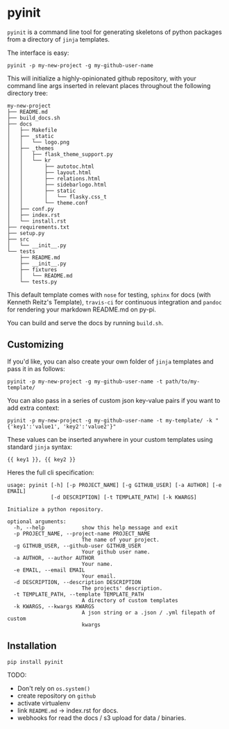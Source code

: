 pyinit
======
`pyinit` is a command line tool for generating skeletons of python packages from a directory of `jinja` templates.

The interface is easy:

```
pyinit -p my-new-project -g my-github-user-name
```

This will initialize a highly-opinionated github repository, with your command line args inserted in relevant places throughout the following directory tree:

```
my-new-project
├── README.md
├── build_docs.sh
├── docs
│   ├── Makefile
│   ├── _static
│   │   └── logo.png
│   ├── _themes
│   │   ├── flask_theme_support.py
│   │   └── kr
│   │       ├── autotoc.html
│   │       ├── layout.html
│   │       ├── relations.html
│   │       ├── sidebarlogo.html
│   │       ├── static
│   │       │   └── flasky.css_t
│   │       └── theme.conf
│   ├── conf.py
│   ├── index.rst
│   └── install.rst
├── requirements.txt
├── setup.py
├── src
│   └── __init__.py
└── tests
    ├── README.md
    ├── __init__.py
    ├── fixtures
    │   └── README.md
    └── tests.py
```

This default template comes with `nose` for testing, `sphinx` for docs (with Kenneth Reitz's Template), 
`travis-ci` for continuous integration and `pandoc` for rendering your markdown README.md on py-pi.

You can build and serve the docs by running `build.sh`.

## Customizing

If you'd like, you can also create your own folder of `jinja` templates and pass it in as follows:
```
pyinit -p my-new-project -g my-github-user-name -t path/to/my-template/
```

You can also pass in a series of custom json key-value pairs if you want to add extra context:
```
pyinit -p my-new-project -g my-github-user-name -t my-template/ -k "{'key1':'value1', 'key2':'value2'}"
```

These values can be inserted anywhere in your custom templates using standard `jinja` syntax:
```
{{ key1 }}, {{ key2 }}
```

Heres the full cli specification:
```
usage: pyinit [-h] [-p PROJECT_NAME] [-g GITHUB_USER] [-a AUTHOR] [-e EMAIL]
              [-d DESCRIPTION] [-t TEMPLATE_PATH] [-k KWARGS]

Initialize a python repository.

optional arguments:
  -h, --help            show this help message and exit
  -p PROJECT_NAME, --project-name PROJECT_NAME
                        The name of your project.
  -g GITHUB_USER, --github-user GITHUB_USER
                        Your github user name.
  -a AUTHOR, --author AUTHOR
                        Your name.
  -e EMAIL, --email EMAIL
                        Your email.
  -d DESCRIPTION, --description DESCRIPTION
                        The projects' description.
  -t TEMPLATE_PATH, --template TEMPLATE_PATH
                        A directory of custom templates
  -k KWARGS, --kwargs KWARGS
                        A json string or a .json / .yml filepath of custom
                        kwargs
```

## Installation
```
pip install pyinit
```

TODO:
* Don't rely on `os.system()`
* create repository on `github`
* activate virtualenv
* link `README.md` -> index.rst for docs.
* webhooks for read the docs / s3 upload for data / binaries.



